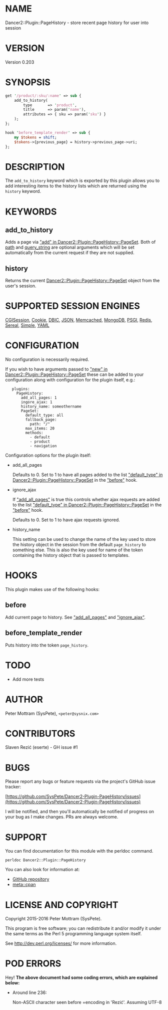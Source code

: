 # NAME

Dancer2::Plugin::PageHistory - store recent page history for user into session

# VERSION

Version 0.203

# SYNOPSIS

```perl
get '/product/:sku/:name' => sub {
    add_to_history(
        type       => 'product',
        title      => param('name'),
        attributes => { sku => param('sku') }
    );
};

hook 'before_template_render' => sub {
    my $tokens = shift;
    $tokens->{previous_page} = history->previous_page->uri;
};
```

# DESCRIPTION

The `add_to_history` keyword which is exported by this plugin allows you to 
add interesting items to the history lists which are returned using the
`history` keyword.

# KEYWORDS

## add\_to\_history

Adds a page via ["add" in Dancer2::Plugin::PageHistory::PageSet](https://metacpan.org/pod/Dancer2::Plugin::PageHistory::PageSet#add). Both of
[path](https://metacpan.org/pod/Dancer2::Plugin::PageHistory::Page#path) and
[query\_string](https://metacpan.org/pod/Dancer2::Plugin::PageHistory::Page#query_string) are optional
arguments
which will be set automatically from the current request if they are not
supplied.

## history

Returns the current [Dancer2::Plugin::PageHistory::PageSet](https://metacpan.org/pod/Dancer2::Plugin::PageHistory::PageSet) object from the
user's session.

# SUPPORTED SESSION ENGINES

[CGISession](https://metacpan.org/pod/Dancer2::Session::CGISession),
[Cookie](https://metacpan.org/pod/Dancer2::Session::Cookie), 
[DBIC](https://metacpan.org/pod/Dancer2::Session::DBIC),
[JSON](https://metacpan.org/pod/Dancer2::Session::JSON),
[Memcached](https://metacpan.org/pod/Dancer2::Session::Memcached),
[MongoDB](https://metacpan.org/pod/Dancer2::Session::MongoDB),
[PSGI](https://metacpan.org/pod/Dancer2::Session::PSGI),
[Redis](https://metacpan.org/pod/Dancer2::Session::Redis),
[Sereal](https://metacpan.org/pod/Dancer2::Session::Sereal),
[Simple](https://metacpan.org/pod/Dancer2::Session::Simple),
[YAML](https://metacpan.org/pod/Dancer2::Session::YAML)

# CONFIGURATION

No configuration is necessarily required.

If you wish to have arguments passed to
["new" in Dancer2::Plugin::PageHistory::PageSet](https://metacpan.org/pod/Dancer2::Plugin::PageHistory::PageSet#new) these can be added to your
configuration along with configuration for the plugin itself, e.g.:

```
   plugins:
     PageHistory:
       add_all_pages: 1
       ingore_ajax: 1 
       history_name: someothername
       PageSet:
         default_type: all
         fallback_page:
           path: "/"
         max_items: 20
         methods:
           - default
           - product
           - navigation

```

Configuration options for the plugin itself:

- add\_all\_pages

    Defaults to 0. Set to 1 to have all pages added to the list
    ["default\_type" in Dancer2::Plugin::PageHistory::PageSet](https://metacpan.org/pod/Dancer2::Plugin::PageHistory::PageSet#default_type) in the ["before"](#before) hook.

- ignore\_ajax

    If ["add\_all\_pages"](#add_all_pages) is true this controls whether ajax requests are added to
    the list ["default\_type" in Dancer2::Plugin::PageHistory::PageSet](https://metacpan.org/pod/Dancer2::Plugin::PageHistory::PageSet#default_type) in the
    ["before"](#before) hook.

    Defaults to 0. Set to 1 to have ajax requests ignored.

- history\_name

    This setting can be used to change the name of the key used to store
    the history object in the session from the default `page_history` to
    something else. This is also the key used for name of the token
    containing the history object that is passed to templates.

# HOOKS

This plugin makes use of the following hooks:

## before

Add current page to history. See ["add\_all\_pages"](#add_all_pages) and ["ignore\_ajax"](#ignore_ajax).

## before\_template\_render

Puts history into the token `page_history`.

# TODO

- Add more tests

# AUTHOR

Peter Mottram (SysPete), `<peter@sysnix.com>`

# CONTRIBUTORS

Slaven Rezić (eserte) - GH issue #1

# BUGS

Please report any bugs or feature requests via the project's GitHub
issue tracker:

[https://github.com/SysPete/Dancer2-Plugin-PageHistory/issues](https://github.com/SysPete/Dancer2-Plugin-PageHistory/issues)

I will be notified, and then you'll automatically be notified of
progress on your bug as I make changes. PRs are always welcome.

# SUPPORT

You can find documentation for this module with the perldoc command.

```
perldoc Dancer2::Plugin::PageHistory
```

You can also look for information at:

- [GitHub repository](https://github.com/SysPete/Dancer2-Plugin-PageHistory)
- [meta::cpan](https://metacpan.org/pod/Dancer2::Plugin::PageHistory)

# LICENSE AND COPYRIGHT

Copyright 2015-2016 Peter Mottram (SysPete).

This program is free software; you can redistribute it and/or modify
it under the same terms as the Perl 5 programming language system itself.

See http://dev.perl.org/licenses/ for more information.

# POD ERRORS

Hey! **The above document had some coding errors, which are explained below:**

- Around line 236:

    Non-ASCII character seen before =encoding in 'Rezić'. Assuming UTF-8
